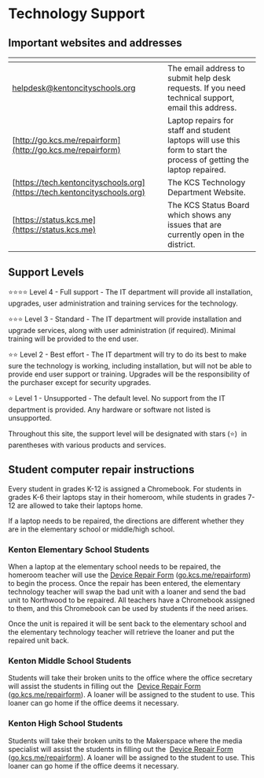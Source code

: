 # Technology Support

## Important websites and addresses

| <img width=400/>                                                         |                                                                                                                      |
| ------------------------------------------------------------------------ | -------------------------------------------------------------------------------------------------------------------- |
| [helpdesk@kentoncityschools.org](mailto:helpdesk@kentoncityschools.org)  | The email address to submit help desk requests. If you need technical support, email this address.                   |
| [http://go.kcs.me/repairform](http://go.kcs.me/repairform)               | Laptop repairs for staff and student laptops will use this form to start the process of getting the laptop repaired. |
| [https://tech.kentoncityschools.org](https://tech.kentoncityschools.org) | The KCS Technology Department Website.                                                                               |
| [https://status.kcs.me](https://status.kcs.me)                           | The KCS Status Board which shows any issues that are currently open in the district.                                 |

## Support Levels

⭐⭐⭐⭐ Level 4 - Full support - The IT department will provide all installation, upgrades, user administration and training services for the technology.

⭐⭐⭐ Level 3 - Standard - The IT department will provide installation and upgrade services, along with user administration (if required). Minimal training will be provided to the end user.

⭐⭐ Level 2 - Best effort - The IT department will try to do its best to make sure the technology is working, including installation, but will not be able to provide end user support or training. Upgrades will be the responsibility of the purchaser except for security upgrades. 

⭐ Level 1 - Unsupported - The default level. No support from the IT department is provided. Any hardware or software not listed is unsupported.

Throughout this site, the support level will be designated with stars (⭐)  in parentheses with various products and services.
## Student computer repair instructions

Every student in grades K-12 is assigned a Chromebook. For students in grades K-6 their laptops stay in their homeroom, while students in grades 7-12 are allowed to take their laptops home. 

If a laptop needs to be repaired, the directions are different whether they are in the elementary school or middle/high school.

### Kenton Elementary School Students

When a laptop at the elementary school needs to be repaired, the homeroom teacher will use the [Device Repair Form](https://go.kcs.me/repairform) ([go.kcs.me/repairform](https://go.kcs.me/repairform)) to begin the process. Once the repair has been entered, the elementary technology teacher will swap the bad unit with a loaner and send the bad unit to Northwood to be repaired. All teachers have a Chromebook assigned to them, and this Chromebook can be used by students if the need arises.

Once the unit is repaired it will be sent back to the elementary school and the elementary technology teacher will retrieve the loaner and put the repaired unit back.

### Kenton Middle School Students

Students will take their broken units to the office where the office secretary will assist the students in filling out the  [Device Repair Form](https://go.kcs.me/repairform) ([go.kcs.me/repairform](https://go.kcs.me/repairform)). A loaner will be assigned to the student to use. This loaner can go home if the office deems it necessary.

### Kenton High School Students

Students will take their broken units to the Makerspace where the media specialist will assist the students in filling out the  [Device Repair Form](https://go.kcs.me/repairform) ([go.kcs.me/repairform](https://go.kcs.me/repairform)). A loaner will be assigned to the student to use. This loaner can go home if the office deems it necessary.